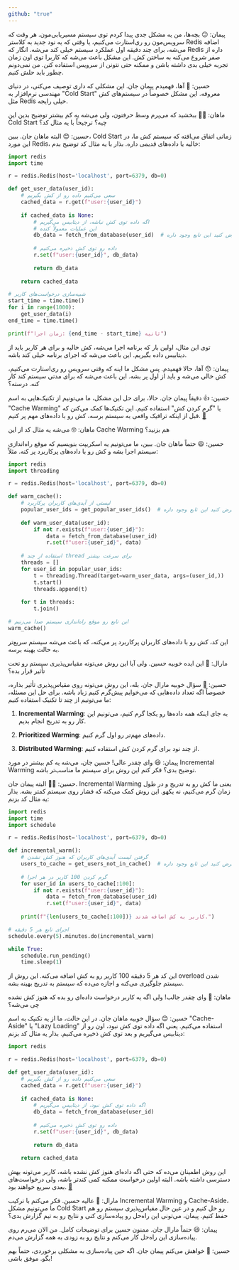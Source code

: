 ```yaml
---
github: "true"
---
```

پیمان: 😕 بچه‌ها، من یه مشکل جدی پیدا کردم توی سیستم مسیریابی‌مون. هر وقت که سرویس‌مون رو ری‌استارت می‌کنیم، یا وقتی که یه نود جدید به کلاستر Redis اضافه می‌شه، برای چند دقیقه اول عملکرد سیستم خیلی کند می‌شه. انگار که Redis داره از صفر شروع می‌کنه به ساختن کش. این مشکل باعث می‌شه که کاربرا توی اون زمان تجربه خیلی بدی داشته باشن و ممکنه حتی نتونن از سرویس استفاده کنن. من نمی‌دونم چطور باید حلش کنیم.

حسین: 🤔 آها، فهمیدم پیمان جان. این مشکلی که داری توصیف می‌کنی، در دنیای مهندسی نرم‌افزار به "Cold Start" معروفه. این مشکل خصوصاً در سیستم‌های کش مثل Redis خیلی رایجه. 

ماهان: 🙋‍♂️ ببخشید که می‌پرم وسط حرفتون، ولی می‌شه یه کم بیشتر توضیح بدین این Cold Start چیه؟ ترجیحاً با یه مثال کد؟

حسین: 😊 البته ماهان جان. ببین، Cold Start زمانی اتفاق می‌افته که سیستم کش ما، در این مورد Redis، خالیه یا داده‌های قدیمی داره. بذار با یه مثال کد توضیح بدم:

```python
import redis
import time

r = redis.Redis(host='localhost', port=6379, db=0)

def get_user_data(user_id):
    # سعی می‌کنیم داده رو از کش بگیریم
    cached_data = r.get(f"user:{user_id}")
    
    if cached_data is None:
        # اگه داده توی کش نباشه، از دیتابیس می‌گیریم
        # این عملیات معمولاً کنده
        db_data = fetch_from_database(user_id)  # فرض کنید این تابع وجود داره
        
        # داده رو توی کش ذخیره می‌کنیم
        r.set(f"user:{user_id}", db_data)
        
        return db_data
    
    return cached_data

# شبیه‌سازی درخواست‌های کاربر
start_time = time.time()
for i in range(1000):
    get_user_data(i)
end_time = time.time()

print(f"زمان اجرا: {end_time - start_time} ثانیه")
```

توی این مثال، اولین بار که برنامه اجرا می‌شه، کش خالیه و برای هر کاربر باید از دیتابیس داده بگیریم. این باعث می‌شه که اجرای برنامه خیلی کند باشه.

پیمان: 😯 آها، حالا فهمیدم. پس مشکل ما اینه که وقتی سرویس رو ری‌استارت می‌کنیم، کش خالی می‌شه و باید از اول پر بشه. این باعث می‌شه که برای مدتی سیستم کند کار کنه. درسته؟

حسین: 👍 دقیقاً پیمان جان. حالا، برای حل این مشکل، ما می‌تونیم از تکنیک‌هایی به اسم "Cache Warming" یا "گرم کردن کش" استفاده کنیم. این تکنیک‌ها کمک می‌کنن که قبل از اینکه ترافیک واقعی به سیستم برسه، کش رو با داده‌های مهم پر کنیم. [🔗](https://aws.amazon.com/caching/best-practices/)

ماهان: 🤓 می‌شه یه مثال کد از این Cache Warming هم بزنید؟

حسین: 😃 حتماً ماهان جان. ببین، ما می‌تونیم یه اسکریپت بنویسیم که موقع راه‌اندازی سیستم اجرا بشه و کش رو با داده‌های پرکاربرد پر کنه. مثلاً:

```python
import redis
import threading

r = redis.Redis(host='localhost', port=6379, db=0)

def warm_cache():
    # لیستی از آیدی‌های کاربران پرکاربرد
    popular_user_ids = get_popular_user_ids()  # فرض کنید این تابع وجود داره
    
    def warm_user_data(user_id):
        if not r.exists(f"user:{user_id}"):
            data = fetch_from_database(user_id)
            r.set(f"user:{user_id}", data)
    
    # استفاده از چند thread برای سرعت بیشتر
    threads = []
    for user_id in popular_user_ids:
        t = threading.Thread(target=warm_user_data, args=(user_id,))
        t.start()
        threads.append(t)
    
    for t in threads:
        t.join()

# این تابع رو موقع راه‌اندازی سیستم صدا می‌زنیم
warm_cache()
```

این کد، کش رو با داده‌های کاربران پرکاربرد پر می‌کنه، که باعث می‌شه سیستم سریع‌تر به حالت بهینه برسه.

مارال: 🧐 این ایده خوبیه حسین. ولی آیا این روش می‌تونه مقیاس‌پذیری سیستم رو تحت تأثیر قرار بده؟

حسین: 🤔 سؤال خوبیه مارال جان. بله، این روش می‌تونه روی مقیاس‌پذیری تأثیر بذاره، خصوصاً اگه تعداد داده‌هایی که می‌خوایم پیش‌گرم کنیم زیاد باشه. برای حل این مسئله، ما می‌تونیم از چند تا تکنیک استفاده کنیم:

1. **Incremental Warming**: به جای اینکه همه داده‌ها رو یکجا گرم کنیم، می‌تونیم این کار رو به تدریج انجام بدیم. 

2. **Prioritized Warming**: داده‌های مهم‌تر رو اول گرم کنیم. 
3. **Distributed Warming**: از چند نود برای گرم کردن کش استفاده کنیم. 

پیمان: 😃 وای چقدر عالی! حسین جان، می‌شه یه کم بیشتر در مورد Incremental Warming توضیح بدی؟ فکر کنم این روش برای سیستم ما مناسب‌تر باشه.

حسین: 👨‍🏫 البته پیمان جان. Incremental Warming یعنی ما کش رو به تدریج و در طول زمان گرم می‌کنیم، نه یکهو. این روش کمک می‌کنه که فشار روی سیستم کمتر بشه. بذار یه مثال کد بزنم:

```python
import redis
import time
import schedule

r = redis.Redis(host='localhost', port=6379, db=0)

def incremental_warm():
    # گرفتن لیست آیدی‌های کاربران که هنوز کش نشدن
    users_to_cache = get_users_not_in_cache()  # فرض کنید این تابع وجود داره
    
    # گرم کردن 100 کاربر در هر اجرا
    for user_id in users_to_cache[:100]:
        if not r.exists(f"user:{user_id}"):
            data = fetch_from_database(user_id)
            r.set(f"user:{user_id}", data)
    
    print(f"{len(users_to_cache[:100])} کاربر به کش اضافه شدند.")

# اجرای تابع هر 5 دقیقه
schedule.every(5).minutes.do(incremental_warm)

while True:
    schedule.run_pending()
    time.sleep(1)
```

این کد هر 5 دقیقه 100 کاربر رو به کش اضافه می‌کنه. این روش از overload شدن سیستم جلوگیری می‌کنه و اجازه می‌ده که سیستم به تدریج بهینه بشه. 

ماهان: 🤯 وای چقدر جالب! ولی اگه یه کاربر درخواست داده‌ای رو بده که هنوز کش نشده چی می‌شه؟

حسین: 😊 سؤال خوبیه ماهان جان. در این حالت، ما از یه تکنیک به اسم "Cache-Aside" یا "Lazy Loading" استفاده می‌کنیم. یعنی اگه داده توی کش نبود، اون رو از دیتابیس می‌گیریم و بعد توی کش ذخیره می‌کنیم. بذار یه مثال کد بزنم:

```python
import redis

r = redis.Redis(host='localhost', port=6379, db=0)

def get_user_data(user_id):
    # سعی می‌کنیم داده رو از کش بگیریم
    cached_data = r.get(f"user:{user_id}")
    
    if cached_data is None:
        # اگه داده توی کش نبود، از دیتابیس می‌گیریم
        db_data = fetch_from_database(user_id)
        
        # داده رو توی کش ذخیره می‌کنیم
        r.set(f"user:{user_id}", db_data)
        
        return db_data
    
    return cached_data
```

این روش اطمینان می‌ده که حتی اگه داده‌ای هنوز کش نشده باشه، کاربر می‌تونه بهش دسترسی داشته باشه. البته اولین درخواست ممکنه کمی کندتر باشه، ولی درخواست‌های بعدی سریع خواهند بود. [🔗](https://docs.microsoft.com/en-us/azure/architecture/patterns/cache-aside)

مارال: 👏 عالیه حسین. فکر می‌کنم با ترکیب Incremental Warming و Cache-Aside، ما می‌تونیم مشکل Cold Start رو حل کنیم و در عین حال مقیاس‌پذیری سیستم رو هم حفظ کنیم. پیمان، می‌تونی این راه‌حل رو پیاده‌سازی کنی و نتایج رو به تیم گزارش بدی؟

پیمان: 😃 حتماً مارال جان. ممنون حسین برای توضیحات کامل. من الان می‌رم روی پیاده‌سازی این راه‌حل کار می‌کنم و نتایج رو به زودی به همه گزارش می‌دم.

حسین: 🙌 خواهش می‌کنم پیمان جان. اگه حین پیاده‌سازی به مشکلی برخوردی، حتماً بهم بگو. موفق باشی!

